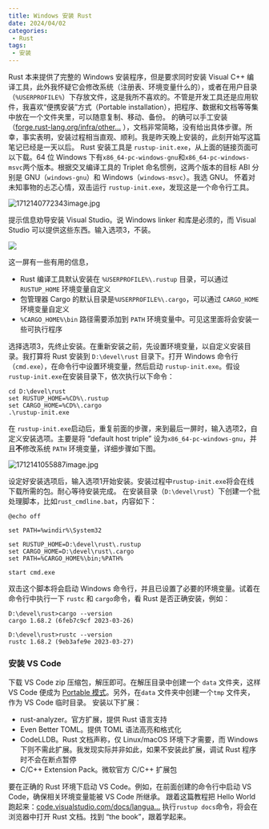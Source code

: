 ```yaml
---
title: Windows 安装 Rust
date: 2024/04/02
categories:
 - Rust
tags:
 - 安装
---
```


Rust 本来提供了完整的 Windows 安装程序，但是要求同时安装 Visual C++ 编译工具，此外我怀疑它会修改系统（注册表、环境变量什么的），或者在用户目录（`%USERPROFILE%`）下存放文件，这是我所不喜欢的。不管是开发工具还是应用软件，我喜欢“便携安装”方式（Portable installation），把程序、数据和文档等等集中放在一个文件夹里，可以随意复制、移动、备份。
的确可以手工安装（[forge.rust-lang.org/infra/other…](https://link.juejin.cn/?target=https%3A%2F%2Fforge.rust-lang.org%2Finfra%2Fother-installation-methods.html) ），文档非常简略，没有给出具体步骤。所幸，事实表明，安装过程相当直观、顺利。我是昨天晚上安装的，此刻开始写这篇笔记已经是一天以后。
Rust 安装工具是 `rustup-init.exe`，从上面的链接页面可以下载。64 位 Windows 下有`x86_64-pc-windows-gnu`和`x86_64-pc-windows-msvc`两个版本。根据交叉编译工具的 Triplet 命名惯例，这两个版本的目标 ABI 分别是 GNU（`windows-gnu`）和 Windows（`windows-msvc`）。我选 GNU。
怀着对未知事物的忐忑心情，双击运行 `rustup-init.exe`，发现这是一个命令行工具。

![1712140772343image.jpg](https://fastly.jsdelivr.net/gh/JaikenWong/Drawing-Bed@main/images/1712140772343image.jpg)

提示信息劝导安装 Visual Studio。说 Windows linker 和库是必须的，而 Visual Studio 可以提供这些东西。输入选项3，不装。

![](https://fastly.jsdelivr.net/gh/JaikenWong/Drawing-Bed@main/images/1712140669393image.jpg)

这一屏有一些有用的信息，

- Rust 编译工具默认安装在 `%USERPROFILE%\.rustup` 目录，可以通过 `RUSTUP_HOME` 环境变量自定义
- 包管理器 Cargo 的默认目录是`%USERPROFILE%\.cargo`，可以通过 `CARGO_HOME` 环境变量自定义
- `%CARGO_HOME%\bin` 路径需要添加到 `PATH` 环境变量中。可见这里面将会安装一些可执行程序

选择选项3，先终止安装。在重新安装之前，先设置环境变量，以自定义安装目录。我打算将 Rust 安装到 `D:\devel\rust` 目录下。打开 Windows 命令行（`cmd.exe`），在命令行中设置环境变量，然后启动 `rustup-init.exe`。假设`rustup-init.exe`在安装目录下，依次执行以下命令：

```
cd D:\devel\rust
set RUSTUP_HOME=%CD%\.rustup
set CARGO_HOME=%CD%\.cargo
.\rustup-init.exe
```

在 `rustup-init.exe`启动后，重复前面的步骤，来到最后一屏时，输入选项2，自定义安装选项。主要是将 “default host triple” 设为`x86_64-pc-windows-gnu`，并且**不**修改系统 `PATH` 环境变量，详细步骤如下图。

![1712141055887image.jpg](https://fastly.jsdelivr.net/gh/JaikenWong/Drawing-Bed@main/images/1712141055887image.jpg)

设定好安装选项后，输入选项1开始安装。安装过程中`rustup-init.exe`将会在线下载所需的包。耐心等待安装完成。
在安装目录（`D:\devel\rust`）下创建一个批处理脚本，比如`rust_cmdline.bat`，内容如下：

```
@echo off

set PATH=%windir%\System32

set RUSTUP_HOME=D:\devel\rust\.rustup
set CARGO_HOME=D:\devel\rust\.cargo
set PATH=%CARGO_HOME%\bin;%PATH%

start cmd.exe
```

双击这个脚本将会启动 Windows 命令行，并且已设置了必要的环境变量。试着在命令行中执行一下 `rustc` 和 `cargo`命令，看 Rust 是否正确安装，例如：

```
D:\devel\rust>cargo --version
cargo 1.68.2 (6feb7c9cf 2023-03-26)

D:\devel\rust>rustc --version
rustc 1.68.2 (9eb3afe9e 2023-03-27)
```

### 安装 VS Code
下载 VS Code zip 压缩包，解压即可。在解压目录中创建一个 `data` 文件夹，这样 VS Code 便成为 [Portable 模式](https://link.juejin.cn/?target=https%3A%2F%2Fcode.visualstudio.com%2Fdocs%2Feditor%2Fportable)。另外，在`data` 文件夹中创建一个`tmp` 文件夹，作为 VS Code 临时目录。
安装以下扩展：

- rust-analyzer。官方扩展，提供 Rust 语言支持
- Even Better TOML。提供 TOML 语法高亮和格式化
- CodeLLDB。Rust 文档声称，仅 Linux/macOS 环境下才需要，而 Windows 下则不需此扩展。我发现实际并非如此，如果不安装此扩展，调试 Rust 程序时不会在断点暂停
- C/C++ Extension Pack。微软官方 C/C++ 扩展包

要在正确的 Rust 环境下启动 VS Code。例如，在前面创建的命令行中启动 VS Code，确保相关环境变量能被 VS Code 所继承。
跟着这篇教程把 Hello World 跑起来：[code.visualstudio.com/docs/langua…](https://link.juejin.cn/?target=https%3A%2F%2Fcode.visualstudio.com%2Fdocs%2Flanguages%2Frust)
执行`rustup docs`命令，将会在浏览器中打开 Rust 文档。找到 “the book”，跟着学起来。
